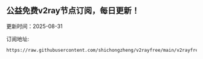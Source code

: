 ## 公益免费v2ray节点订阅，每日更新！
更新时间：2025-08-31

订阅地址:
```
https://raw.githubusercontent.com/shichongzheng/v2rayfree/main/v2rayfree
```
